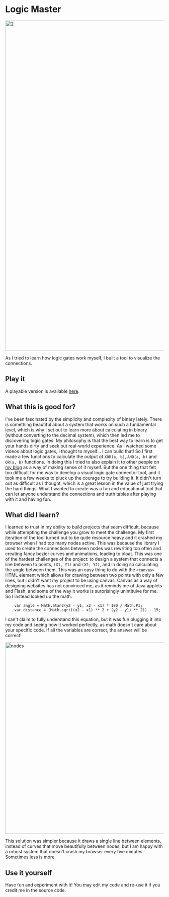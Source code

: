 # Logic Master

<img width="1051" alt="2" src="https://user-images.githubusercontent.com/105588693/210104501-835852f0-d59f-4af3-b56f-ed8ea48dec98.png">

As I tried to learn how logic gates work myself, I built a tool to visualize the connections.

## Play it

A playable version is available [here](https://neontomo.com/play/logic-master).

## What this is good for?

I've been fascinated by the simplicity and complexity of binary lately. There is something beautiful about a system that works on such a fundamental level, which is why I set out to learn more about calculating in binary (without converting to the decimal system), which then led me to discovering logic gates. My philosophy is that the best way to learn is to get your hands dirty and seek out real-world experience. As I watched some videos about logic gates, I thought to myself... I can build that! So I first made a few functions to calculate the output of `XOR(a, b)`, `AND(a, b)` and `OR(a, b)` functions. In doing this I tried to also explain it to other people on [my blog](https://neontomo.com/blog/?id=can-i-teach-you-to-add-numbers-in-binary-in-20-mins) as a way of making sense of it myself. But the one thing that felt too difficult for me was to develop a visual logic gate connector tool, and it took me a few weeks to pluck up the courage to try building it. It didn't turn out as difficult as I thought, which is a great lesson in the value of just trying the hard things. What I wanted to create was a fun and educational tool that can let anyone understand the connections and truth tables after playing with it and having fun.

## What did I learn?

I learned to trust in my ability to build projects that seem difficult, because while attempting the challenge you grow to meet the challenge. My first iteration of the tool turned out to be quite resource heavy and it crashed my browser when I had too many nodes active. This was because the library I used to create the connections between nodes was rewriting too often and creating fancy bezier curves and animations, leading to bloat. This was one of the hardest challenges of the project: to design a system that connects a line between to points, `(X1, Y1)` and `(X2, Y2)`, and in doing so calculating the angle between them. This was an easy thing to do with the `<canvas>` HTML element which allows for drawing between two points with only a few lines, but I didn't want my project to be using canvas. Canvas as a way of designing websites has not convinced me, as it reminds me of Java applets and Flash, and some of the way it works is surprisingly unintituive for me. So I instead looked up the math:
```	
	var angle = Math.atan2(y2 - y1, x2 - x1) * 180 / Math.PI;
	var distance = (Math.sqrt((x2 - x1) ** 2 + (y2 - y1) ** 2)) - 15;
  ```
 
I can't claim to fully understand this equation, but it was fun plugging it into my code and seeing how it worked perfectly, as math doesn't care about your specific code. If all the variables are correct, the answer will be correct!

<img width="609" alt="nodes" src="https://user-images.githubusercontent.com/105588693/210263263-02f06569-34fb-4ae7-b996-d409182528f7.png">

This solution was simpler because it draws a single line between elements, instead of curves that move beautifully between nodes, but I am happy with a robust system that doesn't crash my browser every five minutes. Sometimes less is more.

## Use it yourself

Have fun and experiment with it! You may edit my code and re-use it if you credit me in the source code.
